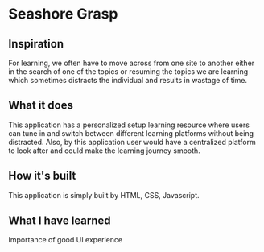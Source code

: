 # Seashore Grasp

## Inspiration
For learning, we often have to move across from one site to another either in the search of one of the topics or resuming the topics we are learning which sometimes distracts the individual and results in wastage of time. 

## What it does
This application has a personalized setup learning resource where users can tune in and switch between different learning platforms without being distracted. Also, by this application user would have a centralized platform to look after and could make the learning journey smooth.

## How it's built
This application is simply built by HTML, CSS, Javascript. 

## What I have learned
Importance of good UI experience

